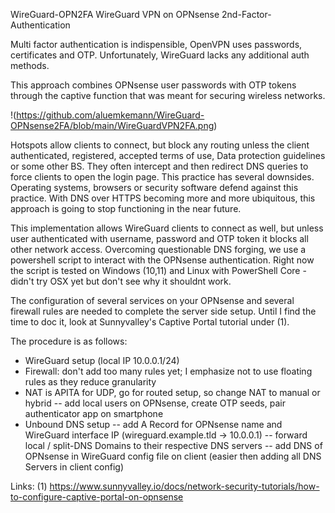 WireGuard-OPN2FA
WireGuard VPN on OPNsense 2nd-Factor-Authentication 

Multi factor authentication is indispensible, OpenVPN uses 
passwords, certificates and OTP. Unfortunately, WireGuard lacks 
any additional auth methods. 

This approach combines OPNsense user passwords with OTP 
tokens through the captive function that was meant for securing
wireless networks.

!(https://github.com/aluemkemann/WireGuard-OPNsense2FA/blob/main/WireGuardVPN2FA.png)

Hotspots allow clients to connect, but block any routing unless 
the client authenticated, registered, accepted terms of use, 
Data protection guidelines or some other BS. They often intercept
and then redirect DNS queries to force clients to open the login
page. This practice has several downsides. Operating systems,
browsers or security software defend against this practice.
With DNS over HTTPS becoming more and more ubiquitous, this
approach is going to stop functioning in the near future.

This implementation allows WireGuard clients to connect as well,
but unless user authenticated with username, password and OTP 
token it blocks all other network access. 
Overcoming questionable DNS forging, we use a powershell script 
to interact with the OPNsense authentication. Right now the 
script is tested on Windows (10,11) and Linux with PowerShell 
Core - didn't try OSX yet but don't see why it shouldnt work.

The configuration of several services on your OPNsense and 
several firewall rules are needed to complete the server side 
setup. Until I find the time to doc it, look at Sunnyvalley's 
Captive Portal tutorial under (1).

The procedure is as follows:
- WireGuard setup (local IP 10.0.0.1/24)
- Firewall: don't add too many rules yet; I emphasize not to use 
floating rules as they reduce granularity
- NAT is APITA for UDP, go for routed setup, so change NAT to manual
or hybrid
-- add local users on OPNsense, create OTP seeds, pair authenticator 
app on smartphone
- Unbound DNS setup
-- add A Record for OPNsense name and WireGuard interface IP 
(wireguard.example.tld -> 10.0.0.1) 
-- forward local / split-DNS Domains to their respective DNS 
servers
-- add DNS of OPNsense in WireGuard config file on client
(easier then adding all DNS Servers in client config)

Links:
(1) https://www.sunnyvalley.io/docs/network-security-tutorials/how-to-configure-captive-portal-on-opnsense
